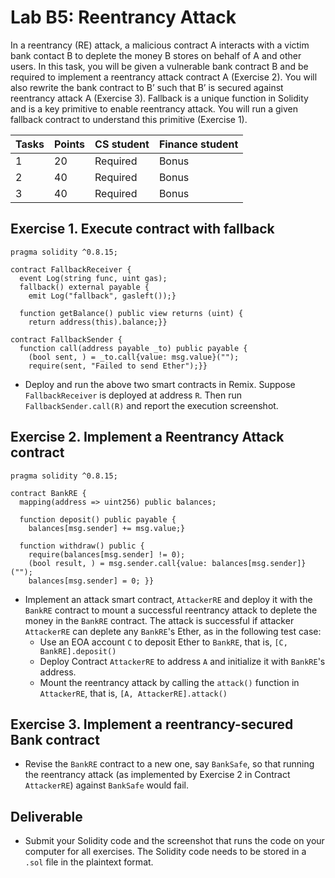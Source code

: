# Lab B5: Reentrancy Attack

In a reentrancy (RE) attack, a malicious contract A interacts with a victim bank contact B to deplete the money B stores on behalf of A and other users. In this task, you will be given a vulnerable bank contract B and be required to implement a reentrancy attack contract A (Exercise 2). You will also rewrite the bank contract to B’ such that B’ is secured against reentrancy attack A (Exercise 3). Fallback is a unique function in Solidity and is a key primitive to enable reentrancy attack. You will run a given fallback contract to understand this primitive (Exercise 1).

| Tasks | Points | CS student | Finance student |
| --- | --- | --- | --- |
| 1 | 20 | Required | Bonus |
| 2 | 40 | Required | Bonus |
| 3 | 40 | Required | Bonus |

Exercise 1. Execute contract with fallback
---

```
pragma solidity ^0.8.15;

contract FallbackReceiver {
  event Log(string func, uint gas);
  fallback() external payable {
    emit Log("fallback", gasleft());}

  function getBalance() public view returns (uint) {
    return address(this).balance;}}

contract FallbackSender {
  function call(address payable _to) public payable {
    (bool sent, ) = _to.call{value: msg.value}("");
    require(sent, "Failed to send Ether");}}
```

- Deploy and run the above two smart contracts in Remix. Suppose `FallbackReceiver` is deployed at address `R`. Then run `FallbackSender.call(R)` and report the execution screenshot.

Exercise 2. Implement a Reentrancy Attack contract
---

```
pragma solidity ^0.8.15;

contract BankRE {
  mapping(address => uint256) public balances;

  function deposit() public payable {
    balances[msg.sender] += msg.value;}

  function withdraw() public {
    require(balances[msg.sender] != 0);
    (bool result, ) = msg.sender.call{value: balances[msg.sender]}("");
    balances[msg.sender] = 0; }}
```

- Implement an attack smart contract, `AttackerRE` and deploy it with the `BankRE` contract to mount a successful reentrancy attack to deplete the money in the `BankRE` contract. The attack is successful if attacker `AttackerRE` can deplete any `BankRE`'s Ether, as in the following test case:
    - Use an EOA account `C` to deposit Ether to `BankRE`, that is, `[C, BankRE].deposit()`
    - Deploy Contract `AttackerRE` to address `A` and initialize it with `BankRE`'s address.
    - Mount the reentrancy attack by calling the `attack()` function in `AttackerRE`, that is, `[A, AttackerRE].attack()`

Exercise 3. Implement a reentrancy-secured Bank contract
---

- Revise the `BankRE` contract to a new one, say `BankSafe`, so that running the reentrancy attack (as implemented by Exercise 2 in Contract `AttackerRE`) against `BankSafe` would fail.
  
## Deliverable

- Submit your Solidity code and the screenshot that runs the code on your computer for all exercises. The Solidity code needs to be stored in a `.sol` file in the plaintext format.
